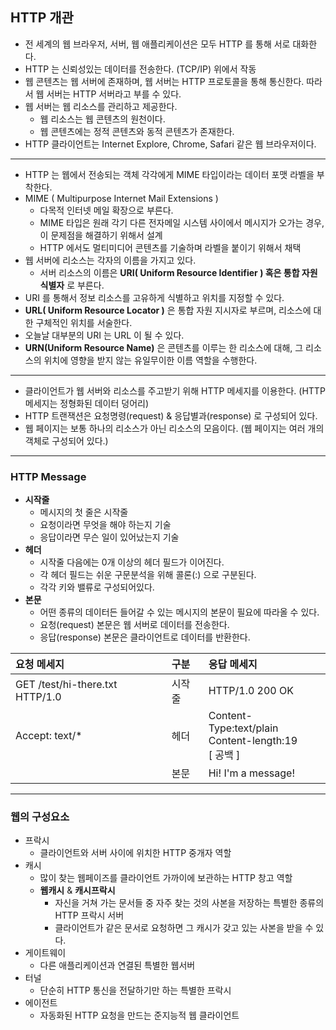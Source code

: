 ## HTTP 개관

* 전 세계의 웹 브라우저, 서버, 웹 애플리케이션은 모두 HTTP 를 통해 서로 대화한다.
* HTTP 는 신뢰성있는 데이터를 전송한다. (TCP/IP) 위에서 작동
* 웹 콘텐츠는 웹 서버에 존재하며, 웹 서버는 HTTP 프로토콜을 통해 통신한다. 따라서 웹 서버는 HTTP 서버라고 부를 수 있다.
* 웹 서버는 웹 리소스를 관리하고 제공한다.
  * 웹 리소스는 웹 콘텐츠의 원천이다.
  * 웹 콘텐츠에는 정적 콘텐츠와 동적 콘텐츠가 존재한다.
* HTTP 클라이언트는 Internet Explore, Chrome, Safari 같은 웹 브라우저이다.
   
-----
* HTTP 는 웹에서 전송되는 객체 각각에게 MIME 타입이라는 데이터 포맷 라벨을 부착한다.
* MIME ( Multipurpose Internet Mail Extensions )
  * 다목적 인터넷 메일 확장으로 부른다.
  * MIME 타입은 원래 각기 다른 전자메일 시스템 사이에서 메시지가 오가는 경우, 이 문제점을 해결하기 위해서 설계
  * HTTP 에서도 멀티미디어 콘텐츠를 기술하며 라벨을 붙이기 위해서 채택
* 웹 서버에 리소스는 각자의 이름을 가지고 있다.
  * 서버 리소스의 이름은 __URI( Uniform Resource Identifier ) 혹은 통합 자원 식별자__ 로 부른다.
* URI 를 통해서 정보 리소스를 고유하게 식별하고 위치를 지정할 수 있다.
* __URL( Uniform Resource Locator )__ 은 통합 자원 지시자로 부르며, 리소스에 대한 구체적인 위치를 서술한다.
* 오늘날 대부분의 URI 는 URL 이 될 수 있다.
* __URN(Uniform Resource Name)__ 은 콘텐츠를 이루는 한 리소스에 대해, 그 리소스의 위치에 영향을 받지 않는 유일무이한 이름 역할을 수행한다.
   
-----
* 클라이언트가 웹 서버와 리소스를 주고받기 위해 HTTP 메세지를 이용한다. (HTTP 메세지는 정형화된 데이터 덩어리)
* HTTP 트랜잭션은 요청명령(request) & 응답별과(response) 로 구성되어 있다.
* 웹 페이지는 보통 하나의 리소스가 아닌 리소스의 모음이다. (웹 페이지는 여러 개의 객체로 구성되어 있다.)
   
-----
### HTTP Message
* __시작줄__
  * 메시지의 첫 줄은 시작줄
  * 요청이라면 무엇을 해야 하는지 기술
  * 응답이라면 무슨 일이 있어났는지 기술
* __헤더__
  * 시작줄 다음에는 0개 이상의 헤더 필드가 이어진다.
  * 각 헤더 필드는 쉬운 구문분석을 위해 콜론(:) 으로 구분된다.
  * 각각 키와 밸류로 구성되어있다.
* __본문__
  * 어떤 종류의 데이터든 들어갈 수 있는 메시지의 본문이 필요에 따라올 수 있다.
  * 요청(request) 본문은 웹 서버로 데이터를 전송한다.
  * 응답(response) 본문은 클라이언트로 데이터를 반환한다.

| 요청 메세지 | 구분 | 응답 메세지 |  
|:------------|:------|:------------|
|GET /test/hi-there.txt HTTP/1.0|시작줄|HTTP/1.0 200 OK|
|Accept: text/* |헤더|Content-Type:text/plain<br>Content-length:19<br>[ 공백 ]|
||본문|Hi! I'm a message!|

-----
### 웹의 구성요소
* 프락시
  * 클라이언트와 서버 사이에 위치한 HTTP 중개자 역할
* 캐시
  * 많이 찾는 웹페이즈를 클라이언트 가까이에 보관하는 HTTP 창고 역할
  * __웹캐시__ & __캐시프락시__
    * 자신을 거쳐 가는 문서들 중 자주 찾는 것의 사본을 저장하는 특별한 종류의 HTTP 프락시 서버
    * 클라이언트가 같은 문서로 요청하면 그 캐시가 갖고 있는 사본을 받을 수 있다.
* 게이트웨이
  * 다른 애플리케이션과 연결된 특별한 웹서버
* 터널
  * 단순히 HTTP 통신을 전달하기만 하는 특별한 프락시
* 에이전트
  * 자동화된 HTTP 요청을 만드는 준지능적 웹 클라이언트

